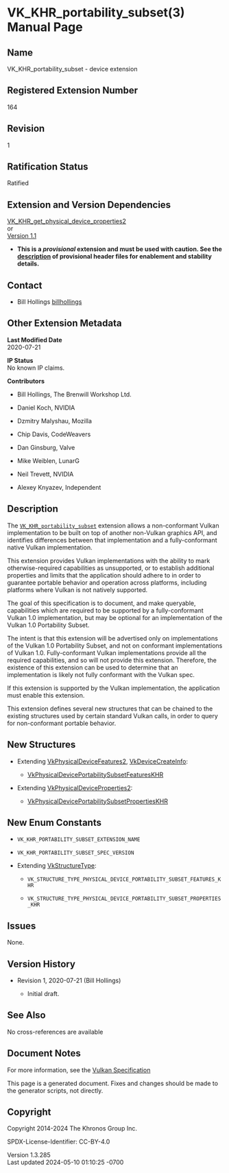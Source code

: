 # VK_KHR_portability_subset(3) Manual Page

## Name

VK_KHR_portability_subset - device extension



## <a href="#_registered_extension_number" class="anchor"></a>Registered Extension Number

164

## <a href="#_revision" class="anchor"></a>Revision

1

## <a href="#_ratification_status" class="anchor"></a>Ratification Status

Ratified

## <a href="#_extension_and_version_dependencies" class="anchor"></a>Extension and Version Dependencies

[VK_KHR_get_physical_device_properties2](https://registry.khronos.org/vulkan/specs/1.3-extensions/man/html/VK_KHR_get_physical_device_properties2.html)  
or  
[Version 1.1](#versions-1.1)  

- **This is a *provisional* extension and **must** be used with caution.
  See the <a
  href="https://registry.khronos.org/vulkan/specs/1.3-extensions/html/vkspec.html#boilerplate-provisional-header"
  target="_blank" rel="noopener">description</a> of provisional header
  files for enablement and stability details.**

## <a href="#_contact" class="anchor"></a>Contact

- Bill Hollings <a
  href="https://github.com/KhronosGroup/Vulkan-Docs/issues/new?body=%5BVK_KHR_portability_subset%5D%20@billhollings%0A*Here%20describe%20the%20issue%20or%20question%20you%20have%20about%20the%20VK_KHR_portability_subset%20extension*"
  target="_blank" rel="nofollow noopener"><em></em>billhollings</a>

## <a href="#_other_extension_metadata" class="anchor"></a>Other Extension Metadata

**Last Modified Date**  
2020-07-21

**IP Status**  
No known IP claims.

**Contributors**  
- Bill Hollings, The Brenwill Workshop Ltd.

- Daniel Koch, NVIDIA

- Dzmitry Malyshau, Mozilla

- Chip Davis, CodeWeavers

- Dan Ginsburg, Valve

- Mike Weiblen, LunarG

- Neil Trevett, NVIDIA

- Alexey Knyazev, Independent

## <a href="#_description" class="anchor"></a>Description

The [`VK_KHR_portability_subset`](VK_KHR_portability_subset.html)
extension allows a non-conformant Vulkan implementation to be built on
top of another non-Vulkan graphics API, and identifies differences
between that implementation and a fully-conformant native Vulkan
implementation.

This extension provides Vulkan implementations with the ability to mark
otherwise-required capabilities as unsupported, or to establish
additional properties and limits that the application should adhere to
in order to guarantee portable behavior and operation across platforms,
including platforms where Vulkan is not natively supported.

The goal of this specification is to document, and make queryable,
capabilities which are required to be supported by a fully-conformant
Vulkan 1.0 implementation, but may be optional for an implementation of
the Vulkan 1.0 Portability Subset.

The intent is that this extension will be advertised only on
implementations of the Vulkan 1.0 Portability Subset, and not on
conformant implementations of Vulkan 1.0. Fully-conformant Vulkan
implementations provide all the required capabilities, and so will not
provide this extension. Therefore, the existence of this extension can
be used to determine that an implementation is likely not fully
conformant with the Vulkan spec.

If this extension is supported by the Vulkan implementation, the
application must enable this extension.

This extension defines several new structures that can be chained to the
existing structures used by certain standard Vulkan calls, in order to
query for non-conformant portable behavior.

## <a href="#_new_structures" class="anchor"></a>New Structures

- Extending [VkPhysicalDeviceFeatures2](https://registry.khronos.org/vulkan/specs/1.3-extensions/man/html/VkPhysicalDeviceFeatures2.html),
  [VkDeviceCreateInfo](https://registry.khronos.org/vulkan/specs/1.3-extensions/man/html/VkDeviceCreateInfo.html):

  - [VkPhysicalDevicePortabilitySubsetFeaturesKHR](https://registry.khronos.org/vulkan/specs/1.3-extensions/man/html/VkPhysicalDevicePortabilitySubsetFeaturesKHR.html)

- Extending
  [VkPhysicalDeviceProperties2](https://registry.khronos.org/vulkan/specs/1.3-extensions/man/html/VkPhysicalDeviceProperties2.html):

  - [VkPhysicalDevicePortabilitySubsetPropertiesKHR](https://registry.khronos.org/vulkan/specs/1.3-extensions/man/html/VkPhysicalDevicePortabilitySubsetPropertiesKHR.html)

## <a href="#_new_enum_constants" class="anchor"></a>New Enum Constants

- `VK_KHR_PORTABILITY_SUBSET_EXTENSION_NAME`

- `VK_KHR_PORTABILITY_SUBSET_SPEC_VERSION`

- Extending [VkStructureType](https://registry.khronos.org/vulkan/specs/1.3-extensions/man/html/VkStructureType.html):

  - `VK_STRUCTURE_TYPE_PHYSICAL_DEVICE_PORTABILITY_SUBSET_FEATURES_KHR`

  - `VK_STRUCTURE_TYPE_PHYSICAL_DEVICE_PORTABILITY_SUBSET_PROPERTIES_KHR`

## <a href="#_issues" class="anchor"></a>Issues

None.

## <a href="#_version_history" class="anchor"></a>Version History

- Revision 1, 2020-07-21 (Bill Hollings)

  - Initial draft.

## <a href="#_see_also" class="anchor"></a>See Also

No cross-references are available

## <a href="#_document_notes" class="anchor"></a>Document Notes

For more information, see the <a
href="https://registry.khronos.org/vulkan/specs/1.3-extensions/html/vkspec.html#VK_KHR_portability_subset"
target="_blank" rel="noopener">Vulkan Specification</a>

This page is a generated document. Fixes and changes should be made to
the generator scripts, not directly.

## <a href="#_copyright" class="anchor"></a>Copyright

Copyright 2014-2024 The Khronos Group Inc.

SPDX-License-Identifier: CC-BY-4.0

Version 1.3.285  
Last updated 2024-05-10 01:10:25 -0700
